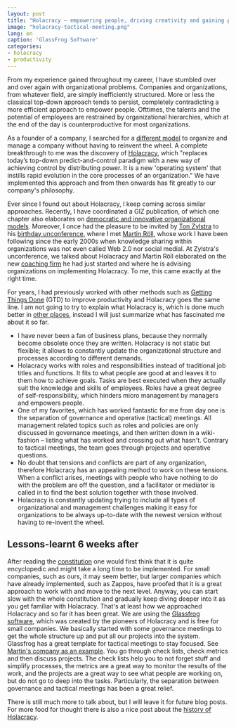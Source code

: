 ```yaml
---
layout: post
title: "Holacracy – empowering people, driving creativity and gaining productivity"
image: "holacracy-tactical-meeting.png"
lang: en
caption: 'GlassFrog Software'
categories:
- holacracy
- productivity
---
```


From my experience gained throughout my career, I have stumbled over and over again with organizational problems. Companies and organizations, from whatever field, are simply inefficiently structured. More or less the classical top-down approach tends to persist, completely contradicting a more efficient approach to empower people. Ofttimes, the talents and the potential of employees are restrained by organizational hierarchies, which at the end of the day is counterproductive for most organizations.

As a founder of a company, I searched for a [different model](http://swombat.com/2013/12/23/three-modern-organisational-structures) to organize and manage a company without having to reinvent the wheel. A complete breakthrough to me was the discovery of [Holacracy](http://holacracy.org/), which "replaces today’s top-down predict-and-control paradigm with a new way of achieving control by distributing power. It is a new 'operating system' that instills rapid evolution in the core processes of an organization." We have implemented this approach and from then onwards has fit greatly to our company's philosophy.

Ever since I found out about Holacracy, I keep coming across similar approaches. Recently, I have coordinated a GIZ publication, of which one chapter also elaborates on [democratic and innovative organizational models](http://10innovations.alumniportal.com/startup-innovation.html). Moreover, I once had the pleasure to be invited by [Ton Zylstra](http://www.zylstra.org/blog/) to his [birthday unconference](http://www.zylstra.org/blog/midsummer-unconference-bbq-making-stuff-that-matters/), where I met [Martin Röll](http://www.roell.net/), whose work I have been following since the early 2000s when knowledge sharing within organizations was not even called Web 2.0 nor social medial. At Zylstra's unconference, we talked about Holacracy and Martin Röll elaborated on the new [coaching firm](http://structureprocess.com/blog/what-is-holacracy/) he had just started and where he is advising organizations on implementing Holacracy. To me, this came exactly at the right time.

For years, I had previously worked with other methods such as [Getting Things Done](https://en.wikipedia.org/wiki/Getting_Things_Done) (GTD) to improve productivity and Holacracy goes the same line. I am not going to try to explain what Holacracy is, which is done much better in [other places](http://structureprocess.com/blog/what-is-holacracy/), instead I will just summarize what has fascinated me about it so far.

- I have never been a fan of business plans, because they normally become obsolete once they are written. Holacracy is not static but flexible; it allows to constantly update the organizational structure and processes according to different demands.
- Holacracy works with roles and responsibilities instead of traditional job titles and functions. It fits to what people are good at and leaves it to them how to achieve goals. Tasks are best executed when they actually suit the knowledge and skills of employees. Roles have a great degree of self-responsibility, which hinders micro management by managers and empowers people.
- One of my favorites, which has worked fantastic for me from day one is the separation of governance and operative (tactical) meetings. All management related topics such as roles and policies are only discussed in governance meetings, and then written down in a wiki-fashion – listing what has worked and crossing out what hasn't. Contrary to tactical meetings, the team goes through projects and operative questions.
- No doubt that tensions and conflicts are part of any organization, therefore Holacracy has an appealing method to work on these tensions. When a conflict arises, meetings with people who have nothing to do with the problem are off the question, and a facilitator or mediator is called in to find the best solution together with those involved.
- Holacracy is constantly updating trying to include all types of organizational and management challenges making it easy for organizations to be always up-to-date with the newest version without having to re-invent the wheel.

## Lessons-learnt 6 weeks after

After reading the [constitution](http://holacracy.org/constitution) one would first think that it is quite encyclopedic and might take a long time to be implemented. For small companies, such as ours, it may seem better, but larger companies which have already implemented, such as Zappos, have proofed that it is a great approach to work with and move to the next level. Anyway, you can start slow with the whole constitution and gradually keep diving deeper into it as you get familiar with Holacracy. That's at least how we approached Holacracy and so far it has been great. We are using the [Glassfrog software](http://holacracy.org/glassfrog), which was created by the pioneers of Holacracy and is free for small companies. We basically started with some governance meetings to get the whole structure up and put all our projects into the system. Glassfrog has a great template for tactical meetings to stay focused. See [Martin's company as an example](https://glassfrog.holacracy.org/organizations/161). You go through check lists, check metrics and then discuss projects. The check lists help you to not forget stuff and simplify processes, the metrics are a great way to monitor the results of the work, and the projects are a great way to see what people are working on, but do not go to deep into the tasks. Particularly, the separation between governance and tactical meetings has been a great relief.

There is still much more to talk about, but I will leave it for future blog posts. For more food for thought there is also a nice post about the [history of Holacracy](https://medium.com/about-holacracy/history-of-holacracy-c7a8489f8eca).